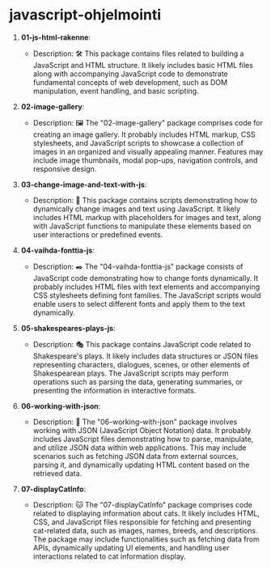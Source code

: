 # javascript-ohjelmointi

1. **01-js-html-rakenne**:
   - Description: 🛠️ This package contains files related to building a JavaScript and HTML structure. It likely includes basic HTML files along with accompanying JavaScript code to demonstrate fundamental concepts of web development, such as DOM manipulation, event handling, and basic scripting.

2. **02-image-gallery**:
   - Description: 🖼️ The "02-image-gallery" package comprises code for creating an image gallery. It probably includes HTML markup, CSS stylesheets, and JavaScript scripts to showcase a collection of images in an organized and visually appealing manner. Features may include image thumbnails, modal pop-ups, navigation controls, and responsive design.

3. **03-change-image-and-text-with-js**:
   - Description: 🔄 This package contains scripts demonstrating how to dynamically change images and text using JavaScript. It likely includes HTML markup with placeholders for images and text, along with JavaScript functions to manipulate these elements based on user interactions or predefined events.

4. **04-vaihda-fonttia-js**:
   - Description: ✒️ The "04-vaihda-fonttia-js" package consists of JavaScript code demonstrating how to change fonts dynamically. It probably includes HTML files with text elements and accompanying CSS stylesheets defining font families. The JavaScript scripts would enable users to select different fonts and apply them to the text dynamically.

5. **05-shakespeares-plays-js**:
   - Description: 🎭 This package contains JavaScript code related to Shakespeare's plays. It likely includes data structures or JSON files representing characters, dialogues, scenes, or other elements of Shakespearean plays. The JavaScript scripts may perform operations such as parsing the data, generating summaries, or presenting the information in interactive formats.

6. **06-working-with-json**:
   - Description: 📝 The "06-working-with-json" package involves working with JSON (JavaScript Object Notation) data. It probably includes JavaScript files demonstrating how to parse, manipulate, and utilize JSON data within web applications. This may include scenarios such as fetching JSON data from external sources, parsing it, and dynamically updating HTML content based on the retrieved data.

7. **07-displayCatInfo**:
   - Description: 🐱 The "07-displayCatInfo" package comprises code related to displaying information about cats. It likely includes HTML, CSS, and JavaScript files responsible for fetching and presenting cat-related data, such as images, names, breeds, and descriptions. The package may include functionalities such as fetching data from APIs, dynamically updating UI elements, and handling user interactions related to cat information display.
